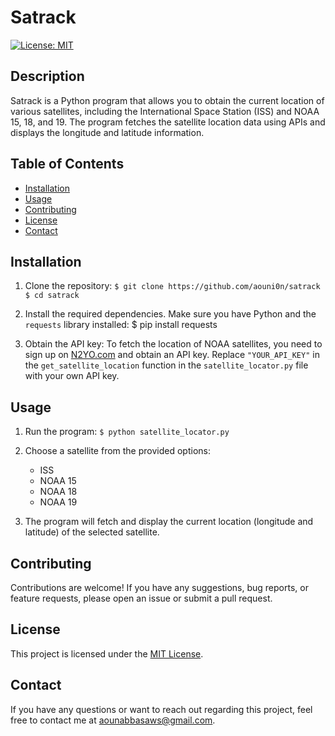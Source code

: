 # Satrack

[![License: MIT](https://img.shields.io/badge/License-MIT-yellow.svg)](https://opensource.org/licenses/MIT)

## Description

Satrack is a Python program that allows you to obtain the current location of various satellites, including the International Space Station (ISS) and NOAA 15, 18, and 19. The program fetches the satellite location data using APIs and displays the longitude and latitude information.

## Table of Contents

- [Installation](#installation)
- [Usage](#usage)
- [Contributing](#contributing)
- [License](#license)
- [Contact](#contact)

## Installation

1. Clone the repository:
   `$ git clone https://github.com/aouni0n/satrack`
   `$ cd satrack`

2. Install the required dependencies. Make sure you have Python and the `requests` library installed:
   $ pip install requests

3. Obtain the API key:
To fetch the location of NOAA satellites, you need to sign up on [N2YO.com](https://www.n2yo.com/) and obtain an API key. Replace `"YOUR_API_KEY"` in the `get_satellite_location` function in the `satellite_locator.py` file with your own API key.

## Usage

1. Run the program: `$ python satellite_locator.py`
 
3. Choose a satellite from the provided options:

   - ISS
   - NOAA 15
   - NOAA 18
   - NOAA 19

3. The program will fetch and display the current location (longitude and latitude) of the selected satellite.

## Contributing

Contributions are welcome! If you have any suggestions, bug reports, or feature requests, please open an issue or submit a pull request.

## License

This project is licensed under the [MIT License](https://opensource.org/licenses/MIT).

## Contact

If you have any questions or want to reach out regarding this project, feel free to contact me at aounabbasaws@gmail.com.


